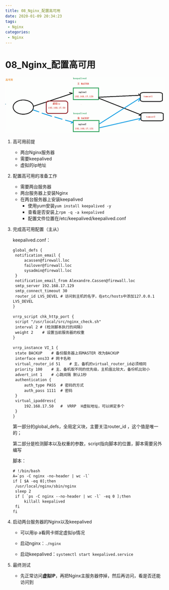```yaml
---
title: 08_Nginx_配置高可用
date: 2020-01-09 20:34:23
tags: 
 - Nginx
categories:
 - Nginx
---
```


# 08_Nginx_配置高可用

![image-20200109204337291](08_Nginx_%E9%85%8D%E7%BD%AE%E9%AB%98%E5%8F%AF%E7%94%A8/image-20200109204337291.png)

1. 高可用前提

   - 两台Nginx服务器
   - 需要keepalived
   - 虚拟的ip地址

2. 配置高可用的准备工作

   - 需要两台服务器
   - 两台服务器上安装Nginx
   - 在两台服务器上安装keepalived
     - 使用yum安装`yum install keepalived -y`
     - 查看是否安装上`rpm -q -a keepalived`
     - 配置文件位置在/etc/keepalived/keepalived.conf

3. 完成高可用配置（主从）

   keepalived.conf：

   ```shell
   global_defs {
   	notification_email {
   		acassen@firewall.loc
   		failover@firewall.loc
   		sysadmin@firewall.loc
   	}
   	notification_email_from Alexandre.Cassen@firewall.loc
   	smtp_server 192.168.17.129
   	smtp_connect_timeout 30
   	router_id LVS_DEVEL	# 访问到主机的名字，在etc/hosts中添加127.0.0.1 LVS_DEVEL
   }
   
   vrrp_script chk_http_port {
   	script "/usr/local/src/nginx_check.sh"
   	interval 2 # (检测脚本执行的间隔)
   	weight 2	# 设置当前服务器的权重
   }
   
   vrrp_instance VI_1 {
   	state BACKUP	# 备份服务器上将MASTER 改为BACKUP
   	interface ens33	# 网卡名称
   	virtual_router_id 51	# 主、备机的virtual_router_id必须相同
   	priority 100	# 主、备机取不同的优先级，主机值比较大，备份机比较小
   	advert_int 1	# 心跳间隔 默认1秒
   	authentication {
   		auth_type PASS	# 密码的方式
   		auth_pass 1111	# 密码
   	}
   	virtual_ipaddress{
   		192.168.17.50	#  VRRP  H虚拟地址，可以绑定多个
   	}
   }
   ```

   第一部分的global_defs，全局定义块，主要关注router_id ，这个值是唯一的；

   第二部分是检测脚本以及权重的参数，script指向脚本的位置，脚本需要另外编写

   脚本：

   ```shell
   # !/bin/bash
   A=`ps -C nginx -no-header | wc -l`
   if [ $A -eq 0];then
   	/usr/local/nginx/sbin/nginx
   	sleep 2
   	if [ `ps -C nginx --no-header | wc -l` -eq 0 ];then
   		killall keepalived
   	fi
   fi
   ```

4. 启动两台服务器的Nginx以及keepalived

   - 可以用ip a看网卡绑定虚拟ip情况

   - 启动nginx：`./nginx`

   - 启动keepalived：`systemctl start keepalived.service`

5. 最终测试

   - 先正常访问**虚拟IP**，再把Nginx主服务器停掉，然后再访问，看是否还能访问到

